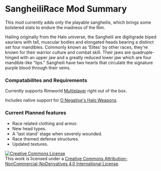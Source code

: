 # SangheiliRace Mod Summary

This mod currently adds only the playable sangheilis, which brings some bolstered stats to endure the madness of the Rim.

Hailing originally from the Halo universe, the Sangheili are digitigrade biped saurians with tall, muscular bodies and elongated heads bearing a distinct set four mandibles. Commonly known as 'Elites' by other races, they're known for their warrior culture and combat skill. Their jaws are quadruple-hinged with an upper jaw and a greatly reduced lower jaw which are four mandible-like "lips." Sangheili have two hearts that circulate the signature purple blood through their veins.

### Compatabilites and Requirements

Currently supports Rimworld [Multiplayer](https://steamcommunity.com/sharedfiles/filedetails/?id=1752864297) right out of the box.

Includes native support for [O Negative's Halo Weapons](https://steamcommunity.com/sharedfiles/filedetails/?id=844351752).


### Current Planned features

- Race related clothing and armor.
- New head types.
- A 'last stand' stage when severely wounded.
- Race themed defense structures.
- Updated textures.

<a rel="license" href="http://creativecommons.org/licenses/by-nc-nd/4.0/"><img alt="Creative Commons License" style="border-width:0" src="https://i.creativecommons.org/l/by-nc-nd/4.0/88x31.png" /></a><br />This work is licensed under a <a rel="license" href="http://creativecommons.org/licenses/by-nc-nd/4.0/">Creative Commons Attribution-NonCommercial-NoDerivatives 4.0 International License</a>.
